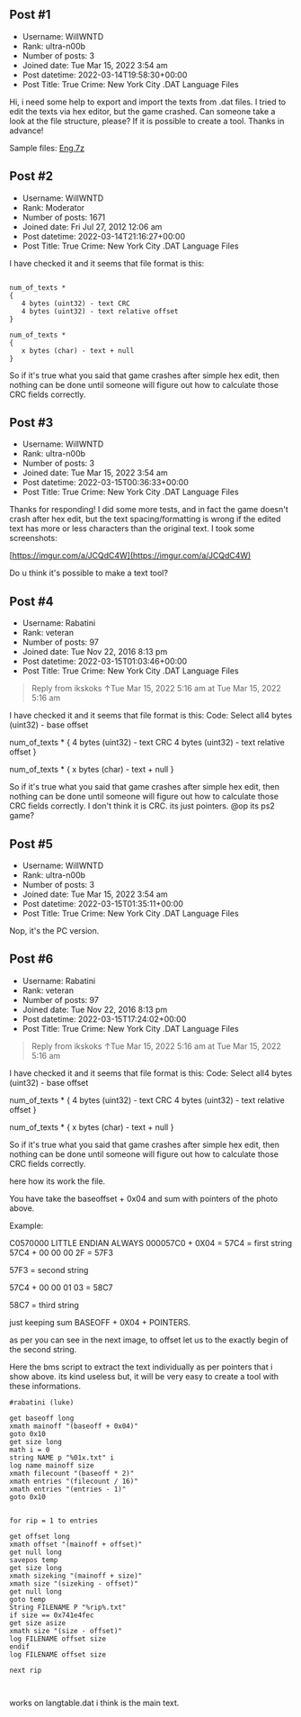 ## Post #1
- Username: WillWNTD
- Rank: ultra-n00b
- Number of posts: 3
- Joined date: Tue Mar 15, 2022 3:54 am
- Post datetime: 2022-03-14T19:58:30+00:00
- Post Title: True Crime: New York City .DAT Language Files

Hi, i need some help to export and import the texts from .dat files. I tried to edit the texts via hex editor, but the game crashed. Can someone take a look at the file structure, please? If it is possible to create a tool. Thanks in advance!

Sample files:
[Eng.7z](https://xentaxbackup.github.io/file/21949_Eng.7z)
## Post #2
- Username: WillWNTD
- Rank: Moderator
- Number of posts: 1671
- Joined date: Fri Jul 27, 2012 12:06 am
- Post datetime: 2022-03-14T21:16:27+00:00
- Post Title: True Crime: New York City .DAT Language Files

I have checked it and it seems that file format is this:

```

num_of_texts *
{
   4 bytes (uint32) - text CRC
   4 bytes (uint32) - text relative offset
}

num_of_texts *
{
   x bytes (char) - text + null
}
```


So if it's true what you said that game crashes after simple hex edit, then nothing can be done until someone will figure out how to calculate those CRC fields correctly.
## Post #3
- Username: WillWNTD
- Rank: ultra-n00b
- Number of posts: 3
- Joined date: Tue Mar 15, 2022 3:54 am
- Post datetime: 2022-03-15T00:36:33+00:00
- Post Title: True Crime: New York City .DAT Language Files

Thanks for responding! I did some more tests, and in fact the game doesn't crash after hex edit, but the text spacing/formatting is wrong if the edited text has more or less characters than the original text. I took some screenshots:

[https://imgur.com/a/JCQdC4W](https://imgur.com/a/JCQdC4W)

Do u think it's possible to make a text tool?
## Post #4
- Username: Rabatini
- Rank: veteran
- Number of posts: 97
- Joined date: Tue Nov 22, 2016 8:13 pm
- Post datetime: 2022-03-15T01:03:46+00:00
- Post Title: True Crime: New York City .DAT Language Files

> Reply from ikskoks ↑Tue Mar 15, 2022 5:16 am at Tue Mar 15, 2022 5:16 am
>
> 
I have checked it and it seems that file format is this:
Code: Select all4 bytes (uint32) - base offset

num_of_texts *
{
   4 bytes (uint32) - text CRC
   4 bytes (uint32) - text relative offset
}

num_of_texts *
{
   x bytes (char) - text + null
}

So if it's true what you said that game crashes after simple hex edit, then nothing can be done until someone will figure out how to calculate those CRC fields correctly.
I don't think it is CRC.
its just pointers.
@op
its ps2 game?
## Post #5
- Username: WillWNTD
- Rank: ultra-n00b
- Number of posts: 3
- Joined date: Tue Mar 15, 2022 3:54 am
- Post datetime: 2022-03-15T01:35:11+00:00
- Post Title: True Crime: New York City .DAT Language Files

Nop, it's the PC version.
## Post #6
- Username: Rabatini
- Rank: veteran
- Number of posts: 97
- Joined date: Tue Nov 22, 2016 8:13 pm
- Post datetime: 2022-03-15T17:24:02+00:00
- Post Title: True Crime: New York City .DAT Language Files

> Reply from ikskoks ↑Tue Mar 15, 2022 5:16 am at Tue Mar 15, 2022 5:16 am
>
> 
I have checked it and it seems that file format is this:
Code: Select all4 bytes (uint32) - base offset

num_of_texts *
{
   4 bytes (uint32) - text CRC
   4 bytes (uint32) - text relative offset
}

num_of_texts *
{
   x bytes (char) - text + null
}

So if it's true what you said that game crashes after simple hex edit, then nothing can be done until someone will figure out how to calculate those CRC fields correctly.

here how its work the file.

[](https://ibb.co/DQZgCnz)

You have take the baseoffset + 0x04 and sum with pointers of the photo above.

Example:

C0570000
LITTLE ENDIAN ALWAYS
000057C0 + 0X04 = 57C4 = first string
57C4 + 00 00 00 2F = 57F3

57F3 = second string

57C4 + 00 00 01 03 = 58C7

58C7 = third string

just keeping sum
BASEOFF + 0X04 + POINTERS.

as per you can see in the next image, to offset let us to the exactly begin of the second string.

[](https://ibb.co/ChMD0v2)

Here the bms script to extract the text individually as per pointers that i show above.
its kind useless but, it will be very easy to create a tool with these informations.

```
#rabatini (luke)

get baseoff long
xmath mainoff "(baseoff + 0x04)"
goto 0x10
get size long
math i = 0
string NAME p "%01x.txt" i
log name mainoff size
xmath filecount "(baseoff * 2)"
xmath entries "(filecount / 16)"
xmath entries "(entries - 1)"
goto 0x10


for rip = 1 to entries

get offset long
xmath offset "(mainoff + offset)"
get null long
savepos temp
get size long
xmath sizeking "(mainoff + size)"
xmath size "(sizeking - offset)"
get null long
goto temp
String FILENAME P "%rip%.txt"
if size == 0x741e4fec
get size asize
xmath size "(size - offset)"
log FILENAME offset size
endif
log FILENAME offset size

next rip



```


works on langtable.dat
i think is the main text.
